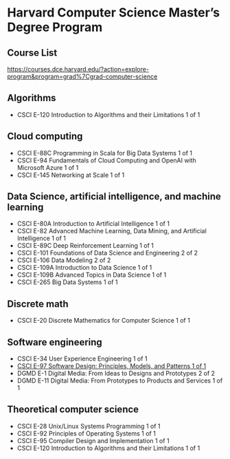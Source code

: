 # Harvard Computer Science Master’s Degree Program

## Course List

https://courses.dce.harvard.edu/?action=explore-program&program=grad%7Cgrad-computer-science

## Algorithms

- CSCI E-120 Introduction to Algorithms and their Limitations 1 of 1

## Cloud computing

- CSCI E-88C Programming in Scala for Big Data Systems 1 of 1
- CSCI E-94 Fundamentals of Cloud Computing and OpenAI with Microsoft Azure 1 of 1
- CSCI E-145 Networking at Scale 1 of 1

## Data Science, artificial intelligence, and machine learning

- CSCI E-80A Introduction to Artificial Intelligence 1 of 1
- CSCI E-82 Advanced Machine Learning, Data Mining, and Artificial Intelligence 1 of 1
- CSCI E-89C Deep Reinforcement Learning 1 of 1
- CSCI E-101 Foundations of Data Science and Engineering 2 of 2
- CSCI E-106 Data Modeling 2 of 2
- CSCI E-109A Introduction to Data Science 1 of 1
- CSCI E-109B Advanced Topics in Data Science 1 of 1
- CSCI E-265 Big Data Systems 1 of 1

## Discrete math

- CSCI E-20 Discrete Mathematics for Computer Science 1 of 1

## Software engineering

- CSCI E-34 User Experience Engineering 1 of 1
- [CSCI E-97 Software Design: Principles, Models, and Patterns 1 of 1](https://github.com/xtraVanilla/ivyleaguecompsci/tree/main/CSCI_E97)
- DGMD E-1 Digital Media: From Ideas to Designs and Prototypes 2 of 2
- DGMD E-11 Digital Media: From Prototypes to Products and Services 1 of 1

## Theoretical computer science

- CSCI E-28 Unix/Linux Systems Programming 1 of 1
- CSCI E-92 Principles of Operating Systems 1 of 1
- CSCI E-95 Compiler Design and Implementation 1 of 1
- CSCI E-120 Introduction to Algorithms and their Limitations 1 of 1
